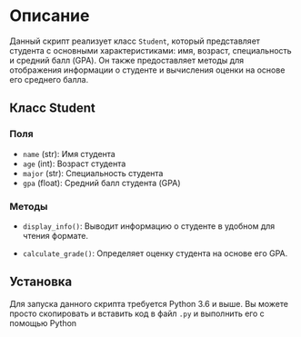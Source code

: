 # Описание

Данный скрипт реализует класс `Student`, который представляет студента с основными характеристиками:
имя, возраст, специальность и средний балл (GPA).
Он также предоставляет методы для отображения информации о студенте и вычисления оценки на основе его
среднего балла.

## Класс Student

### Поля

- `name` (str): Имя студента
- `age` (int): Возраст студента
- `major` (str): Специальность студента
- `gpa` (float): Средний балл студента (GPA)

### Методы

- `display_info()`: Выводит информацию о студенте в удобном для чтения формате.

- `calculate_grade()`: Определяет оценку студента на основе его GPA.
  

## Установка

Для запуска данного скрипта требуется Python 3.6 и выше. Вы можете просто скопировать и вставить код
в файл `.py` и выполнить его с помощью Python
